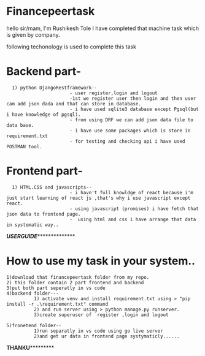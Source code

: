 # Financepeertask
hello sir/mam,
I'm Rushikesh Tole 
I have completed that machine task which is given by company.

following techonology is used to complete this task
# Backend part-
      1) python DjangoRestframework--
                           - user register,login and logout 
                           -1st we register user then login and then user cam add json dada and that can store in database.
                           - i have used sqlite3 database except Pgsql(but i have knowledge of pgsql).
                           - from using DRF we can add json data file to data base.
                           - i have use some packages which is store in requirement.txt
                           - for testing and checking api i have used POSTMAN tool.
                           
                           
# Frontend part- 
      1) HTML.CSS and javascripts--
                           - i havn't full knowldge of react because i'm just start learning of react js ,that's why i use javascript except react.
                           - using javascript (promises) i have fetch that json data to frontend page.
                           -  using html and css i have arrange that data in systematic way..
   
   
*********************USERGUIDE***********************************
# How to use my task in your system..
    1)download that financepeertask folder from my repo.
    2) this folder contain 2 part frontend and backend
    3)put both part seperatly in vs code 
    4)backend folder---
              1) activate venv and install requirement.txt using > "pip install -r .\requirement.txt" command
              2) and run server using > python manage.py runserver.
              3)create superuser of  register ,login and logout
              
    5)fronetend folder--
              1)run separatly in vs code using go live server
              2)and get ur data in frontend page systymaticly......
              
              
              
              
**********************THANKU*******************************
